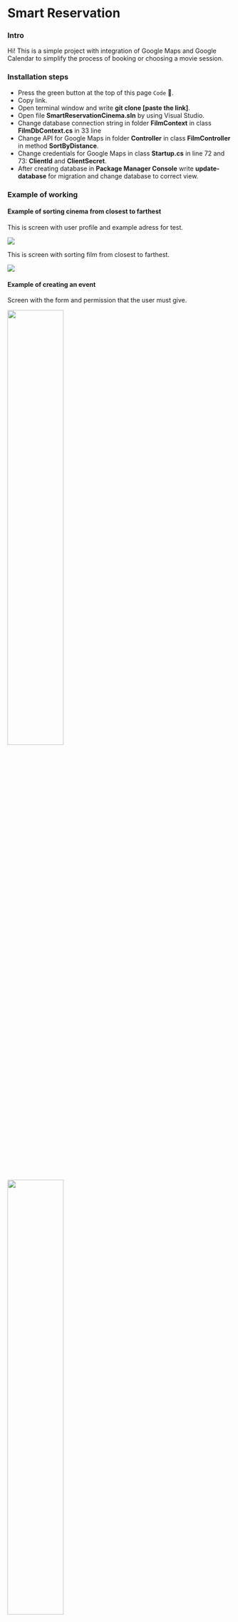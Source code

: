 <h1>Smart Reservation</h1>

<h3>Intro</h3>
<p>Hi! This is a simple project with integration of Google Maps and Google Calendar to simplify the process of booking or choosing a movie session.</p>

<h3>Installation steps</h3>
<ul>
  <li>Press the green button at the top of this page <code>Code</code> 📂.</li>
  <li>Copy link.</li>
  <li>Open terminal window and write <strong>git clone [paste the link]</strong>.</li>
  <li>Open file <strong>SmartReservationCinema.sln</strong> by using Visual Studio.</li>
  <li>Change database connection string in folder <strong>FilmContext</strong> in class <strong>FilmDbContext.cs</strong> in 33 line</li>
  <li>Change API for Google Maps in folder <strong>Controller</strong> in class <strong>FilmController</strong> in method <strong>SortByDistance</strong>.</li>
  <li>Change credentials for Google Maps in class <strong> Startup.cs</strong> in line 72 and 73: <strong>ClientId</strong> and <strong>ClientSecret</strong>.</li>
  <li>After creating database in <strong>Package Manager Console</strong> write <strong>update-database</strong> for migration and change database to correct view.</li> 
</ul>

<h3>Example of working</h3>
<h4>Example of sorting cinema from closest to farthest</h4>
<p>This is screen with user profile and example adress for test.</p>
<img src="https://github.com/user-attachments/assets/db896478-c90e-4515-8b23-097fd1e0e3c1">
<p>This is screen with sorting film from closest to farthest.</p>
<img src="https://github.com/user-attachments/assets/758c2b96-d7ee-401d-a2e3-25d109766202">
<h4>Example of creating an event</h4>

<p>Screen with the form and permission that the user must give.</p>
<img width="50%" src="https://github.com/user-attachments/assets/7f85b0b8-87fd-498d-8c1a-470abc9d4537">
<img width="50%" src="https://github.com/user-attachments/assets/ba7fe523-ef4b-4236-9132-c02a46f41dc3">

<p>Screen with creating event in calendar</p>
<img width="70%" src="https://github.com/user-attachments/assets/6745c356-e1e1-43a4-a7cc-008490d15866">

<h3>Feedback & Contacts</h3>
<p>You can send me mail: arsenburko67@gmail.com or find me in telegram <strong>@arssssssssssssssssssss</strong></p>
